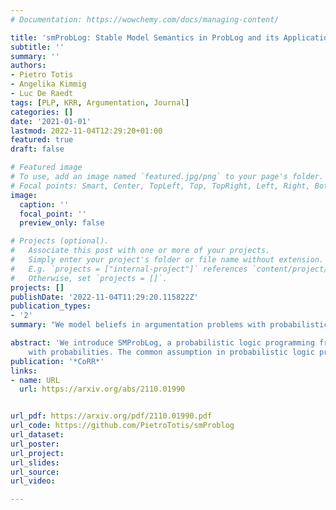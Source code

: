 ```yaml
---
# Documentation: https://wowchemy.com/docs/managing-content/

title: 'smProbLog: Stable Model Semantics in ProbLog and its Applications in Argumentation'
subtitle: ''
summary: ''
authors:
- Pietro Totis
- Angelika Kimmig
- Luc De Raedt
tags: [PLP, KRR, Argumentation, Journal]
categories: []
date: '2021-01-01'
lastmod: 2022-11-04T12:29:20+01:00
featured: true
draft: false

# Featured image
# To use, add an image named `featured.jpg/png` to your page's folder.
# Focal points: Smart, Center, TopLeft, Top, TopRight, Left, Right, BottomLeft, Bottom, BottomRight.
image:
  caption: ''
  focal_point: ''
  preview_only: false

# Projects (optional).
#   Associate this post with one or more of your projects.
#   Simply enter your project's folder or file name without extension.
#   E.g. `projects = ["internal-project"]` references `content/project/deep-learning/index.md`.
#   Otherwise, set `projects = []`.
projects: []
publishDate: '2022-11-04T11:29:20.115822Z'
publication_types:
- '2'
summary: "We model beliefs in argumentation problems with probabilistic logic programs and show that traditional probabilistic logic programming (PLP) systems cannot reason on this type of programs. We thus present smProblog, a novel PLP system based on ProbLog, where inference and learning over such probabilistic argumentation problems are possible."

abstract: 'We introduce SMProbLog, a probabilistic logic programming framework based on the probabilistic logic programming language ProbLog. Probabilistic logic programs are logic programs in which some of the facts are annotated
    with probabilities. The common assumption in probabilistic logic programming is that probabilistic facts fully capture the uncertainty in the domain under investigation. Probabilistic argumentation problems, however, represent an interesting practical application where this is not always the case. SMProbLog semantics supports probabilistic logic programs where a choice of probabilistic facts does not yield a unique interpretation of the logical atoms in the program. We implement the corresponding algorithms for both inference and learning tasks. The new semantics is essential to reason about epistemic probabilistic argumentation problems: we encode them as SMProbLog programs, and show how the implementation of SMProbLog can be used as a system for inference and learning over probabilistic argumentation problems. We evaluate our approach with experiments analyzing the computational cost of the proposed algorithms and their application to a dataset of argumentation problems. Therefore, the key contributions of this paper are: a more general semantics for functor-free ProbLog programs, its implementation into a probabilistic programming framework for both inference and parameter learning, and a novel approach to probabilistic argumentation problems based on such framework.'
publication: '*CoRR*'
links:
- name: URL
  url: https://arxiv.org/abs/2110.01990


url_pdf: https://arxiv.org/pdf/2110.01990.pdf
url_code: https://github.com/PietroTotis/smProblog
url_dataset:
url_poster:
url_project: 
url_slides:
url_source: 
url_video: 

---
```

<!-- 
### Problem

In this paper we propose a new approach to probabilistic argumentation problems based on probabilistic logic programming (PLP).
Probabilistic argumentation problems augment a traditional *abstract argumentation framework* (AAF) with probabilities: nodes are atomic arguments and edges denote the attack relation. 
Both arguments and relations can be associated with probabilities.

<img src="pargs.svg" width="600">

For probabilistic AAFs there are different approaches to define the semantics of probabilities and reasoning techniques specific to probabilistic AAFs.
On the contrary, PLP languages and systems aim at offering general purpose tools to reason and learn in structured domains under uncertainty.
In this paper we address the question as to whether PLP systems can be used to define semantics and reasoning techniques for probabilistic argumentation problems.
Our answer is divided in two parts: 
1. a mapping from probabilistic AAFs to probabilistic logic programs;
2. a PLP semantics and system, [smProbLog](https://github.com/PietroTotis/smProblog), which provide reasoning and learning tools suitable to this type of programs. 

### What do probabilities mean?

Probabilistic logic programs are logic programs in which some of the facts are annotated with probabilities.
For instance in this program the facts ``rain`` and ``wind`` are *probabilistic* because they belong to the program with some probability. 
Taking the umbrella or wearing the scarf are inferred from these two facts according to the logic rules.

```
0.4::rain.                  % probabilistic facts
0.7::wind.                   
umbrella :- rain, not wind. % logic rules
scarf :- rain.
scarf :- wind.
query(umbrella).            % compute the probability of taking the umbrella
```

Distribution semantics[^1] define the semantics of probabilities: each probabilistic fact {{<math>}}$p::f.${{</math>}}
represents an *independent* choice to include or not the fact in the program. 
A total choice is a set of choices for all facts: the *deterministic* program obtained by combining a total choice with the logical rules is a *possible world*.
The probability of success of a query is the sum of the probabilities of the possible worlds where queried atom can be derived to be true.

In probabilistic AAFs there are two approaches[^2] to define the semantics and reasoning techniques of probabilities:
1. The constellations approach.
2. The epistemic approach.

The constellations approach considers probabilities an expression of uncertainty over the structure of the graph. 
Similarly to distribution semantics, the probabilities induce a set of possible worlds corresponding to all possible subgraphs.
The probability of a subgraph is the combination of the probabilities of the chosen nodes and edges, and the probability of accepting an argument is the sum of the probabilities of the argument graphs where the argument is acceptable.
<img src="const.svg">
This approach however presents two issues regarding semantics:
1. the independence assumption of including or not an argument in the graph, while the goal of an AAF is to model their dependencies.
2. the semantics of the possible worlds where an attack is chosen but one of the two arguments involved is not (e.g. worlds on the right-hand side)

On the other hand, in the epistemic approach probabilities express *degrees of belief* in the arguments, and the structure of the graph is no longer uncertain.
Arguments with probability higher than 0.5 are considered accepted, otherwise rejected. 
Reasoning on epistemic argument graphs thus consists in finding a family of probability distribution that satisfies a given set of properties, e.g. coherency, rationality,..., with respect to the structure of the argument graph.
<img src="epistemic.svg"> 
For example the belief assignment in the picture is not rational because both {{<math>}}$a_1${{</math>}} and {{<math>}}$a_2${{</math>}} are accepted, but also the attack between the two receives a high degree of belief.

By mapping probabilistic argument graphs to PLP we introduce a novel perspective which combines the two approaches.
We model explicitly degrees of belief as in the epistemic approach, but we reason over this uncertainty with probabilistic logic programs and the distributions semantics, thus in terms of possible worlds as in the constellations approach.
The key points of our approach are:
1. The probability of an argument represents a belief bias *independent* of other arguments.
    It summarizes all the epistemic effects of the supporters of an argument which are not relevant to represent explicitly.
2. An attack {{<math>}}$(a,b)${{</math>}} with probability {{<math>}}$p${{</math>}} defines an *inhibition* of the belief in {{<math>}}$b${{</math>}} proportional to {{<math>}}$p${{</math>}} when $a$ is believed.


### Mapping probabilistic AAFs to PLP

Judea Pearl[^3] remarks how the combination of probability theory and graphs representing context dependencies are fundamental to model beliefs:
> We will also stress that probability theory is unique in its ability to process context-sensitive beliefs, and what makes the processing computationally feasible is that the information needed for specifying context dependencies can be represented by graphs and manipulated by local propagation.

We follow this principle in interpreting the argument graph as the representation of context dependencies between arguments:
1. We map arguments to logical atoms that are inferred from logical rules
2. We map arguments' probabilities to probabilistic facts which model a bias independent of other arguments. Any argument can be inferred from its bias.
3. We map attacks to logic rules with *negation in the head* annotated with the attack's probability.

```
0.6::bias(hotel_X).
0.8::bias(hotel_Y).
0.4::bias(expensive).
0.2::bias(noise).

arg(X) :- bias(X).

0.7::¬arg(hotel_Y) :- arg(hotel_X).
0.4::¬arg(hotel_X) :- arg(hotel_Y).
0.8::¬arg(hotel_Y) :- arg(noise).
0.9::¬arg(hotel_X) :- arg(expensive).

query(arg(X)).
```

Annotated rules are a syntactic feature that is equivalent to an additional probabilistic fact in the body, for instance:
```
0.8::umbrella :- rain, not wind.
```
is equivalent to:
```
0.8 :: remember.
umbrella :- remember, rain, not wind.
```
Moreover, negation in the head models the so-called *inhibition effect*, which expresses an inhibition of the belief of the head of the rule proportional to its probability.

```
0.3::friend_brings_umbrella.
¬umbrella :- friend_brings_umbrella.
```
is internally rewritten as:

```
0.3::friend_brings_umbrella.
umbrella :- umbrella_pos, umbrella_neg.
umbrella_pos :- remember, rain, not wind.
umbrella_neg :- friend_brings_umbrella.
```

<div style="display:flex;">
<img src="IE1.svg" width="400" style="margin-left:-10%">
<img src="IE2.svg" width="400" style="margin-left:-30%">
</div>

Moreover, the flexibility and expressivity of PLP can be exploited to encode more complex argumentation problems than basic AFFs, for instance expressing supports with regular rules (as with bias) or joint attacks or supports with rules with multiple arguments in the body.

### The joint probability distribution

The programs obtained from this mapping define a *joint probability distribution* over the arguments. 
The joint probability (belief) distribution induced by the argument graph resembles the description of N. Nilsson[^4] of how humans reason over beliefs:
> If we were to examine the relationships among all of our beliefs carefully, an impossible task in practice but one that is interesting to think about, we would see that some of them should make others more credible and some less. They would even compete among themselves with conflicting influences. We can imagine all of the beliefs in our large network of beliefs “fighting it out” to agree finally on the strength of each belief in the network. When they do finally agree, we say that the beliefs cohere.

The joint probability distribution can be analyzed with the typical PLP tools and algorithms offered by PLP systems.
Conditional probabilities, expressed by means of *evidence*, can be queried to study how the beliefs change when new information about the truth of the arguments is provided.
<iframe src="belief.html" title="Beliefs animation" height="400" width=700" frameBorder="0"></iframe>

Most probable explanation (MPE) queries return the most probable possible world where the given evidence holds. 
They can thus be used to find the set of beliefs which contribute the most to believing one or more arguments.

Finally, *learning from interpretations* (lfi) 
[^1]: [T. Sato, "A Statistical Learning Method for Logic Programs with Distribution Semantics", ICLP 1995.](https://rjida.meijo-u.ac.jp/reference/ICLP95.pdf)
[^2]: [A. Hunter, "A probabilistic approach to modelling uncertain logical arguments", Int. J. Approx. Reasoning, 2013](http://www0.cs.ucl.ac.uk/staff/a.hunter/papers/ijar12.pdf)
[^3]: [J. Pearl, "Probabilistic reasoning in intelligent systems: networks of plausible inference", Rev. 2. ed. Morgan Kaufmann, 2009](https://dl.acm.org/doi/10.5555/534975).
[^4]: [N. Nilsson, "Understanding Beliefs.", The MIT Press Essential Knowledge series. MIT Press, 2014](https://mitpress.mit.edu/9780262526432/understanding-beliefs/)
 -->
